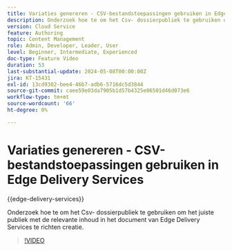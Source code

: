 ```yaml
---
title: Variaties genereren - CSV-bestandstoepassingen gebruiken in Edge Delivery Services
description: Onderzoek hoe te om het Csv- dossierpubliek te gebruiken om het juiste publiek met de relevante inhoud in het document van Edge Delivery Services te richten creatie.
version: Cloud Service
feature: Authoring
topic: Content Management
role: Admin, Developer, Leader, User
level: Beginner, Intermediate, Experienced
doc-type: Feature Video
duration: 53
last-substantial-update: 2024-05-08T00:00:00Z
jira: KT-15431
exl-id: 13cd9302-bee4-46b7-adb6-5716dc5d3844
source-git-commit: caee59e03da7905b1d57b4325e06501d46d073e6
workflow-type: tm+mt
source-wordcount: '66'
ht-degree: 0%

---
```


# Variaties genereren - CSV-bestandstoepassingen gebruiken in Edge Delivery Services

{{edge-delivery-services}}

Onderzoek hoe te om het Csv- dossierpubliek te gebruiken om het juiste publiek met de relevante inhoud in het document van Edge Delivery Services te richten creatie.

>[!VIDEO](https://video.tv.adobe.com/v/3428793/?learn=on)
